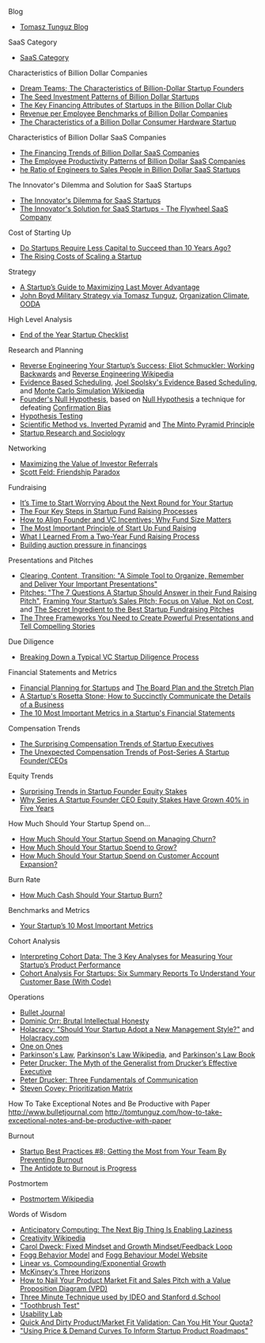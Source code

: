 Blog
*   [Tomasz Tunguz Blog](http://tomtunguz.com)

SaaS Category
*   [SaaS Category](http://tomtunguz.com/categories/saas)

Characteristics of Billion Dollar Companies
*   [Dream Teams; The Characteristics of Billion-Dollar Startup Founders](http://www.tomtunguz.com/founders-with-cs)
*   [The Seed Investment Patterns of Billion Dollar Startups](http://www.tomtunguz.com/seed-follow-ons)
*   [The Key Financing Attributes of Startups in the Billion Dollar Club](http://www.tomtunguz.com/composition-1b-club)
*   [Revenue per Employee Benchmarks of Billion Dollar Companies](http://www.tomtunguz.com/revenue-per-employee)
*   [The Characteristics of a Billion Dollar Consumer Hardware Startup](http://www.tomtunguz.com/gopro-s1)

Characteristics of Billion Dollar SaaS Companies
*   [The Financing Trends of Billion Dollar SaaS Companies](http://www.tomtunguz.com/fundraising-history-saas-publics)
*   [The Employee Productivity Patterns of Billion Dollar SaaS Companies](http://www.tomtunguz.com/employee-productivity-patterns-saas)
*   [he Ratio of Engineers to Sales People in Billion Dollar SaaS Startups](http://tomtunguz.com/saas-spend-allocation-benchmarks)

The Innovator's Dilemma and Solution for SaaS Startups
*   [The Innovator's Dilemma for SaaS Startups](http://www.tomtunguz.com/saas-innovators-dilemma)
*   [The Innovator's Solution for SaaS Startups - The Flywheel SaaS Company](http://www.tomtunguz.com/saas-innovators-solution)

Cost of Starting Up
*   [Do Startups Require Less Capital to Succeed than 10 Years Ago?](http://www.tomtunguz.com/cloud-vc-dollar-efficiency)
*   [The Rising Costs of Scaling a Startup](http://www.tomtunguz.com/rising-costs-of-startups)

Strategy
*   [A Startup’s Guide to Maximizing Last Mover Advantage](http://tomtunguz.com/last-mover-advantage)
*   [John Boyd Military Strategy via Tomasz Tunguz](http://tomtunguz.com/ooda), [Organization Climate](http://en.wikipedia.org/wiki/Organisation_climate), [OODA](http://en.wikipedia.org/wiki/OODA_loop )

High Level Analysis 
*   [End of the Year Startup Checklist](http://tomtunguz.com/end-of-the-year-startup-checklist)

Research and Planning
*   [Reverse Engineering Your Startup’s Success; Eliot Schmuckler: Working Backwards](http://tomtunguz.com/working-backwards) and [Reverse Engineering Wikipedia](http://en.wikipedia.org/wiki/Reverse_engineering) 
*   [Evidence Based Scheduling](http://tomtunguz.com/engineering-predictability), [Joel Spolsky's Evidence Based Scheduling](http://www.joelonsoftware.com/items/2007/10/26.html), and [Monte Carlo Simulation Wikipedia](http://en.wikipedia.org/wiki/Monte_Carlo_method)
*   [Founder's Null Hypothesis](http://tomtunguz.com/null-hypothesis-for-entrepreneurs), based on [Null Hypothesis](http://en.wikipedia.org/wiki/Null_hypothesis) a technique for defeating [Confirmation Bias](http://en.wikipedia.org/wiki/Confirmation_bias)
*   [Hypothesis Testing](http://en.wikipedia.org/wiki/Hypothesis)
*   [Scientific Method vs. Inverted Pyramid](http://tomtunguz.com/the-biggest-professional-challenge-of-my-career-communication) and [The Minto Pyramid Principle](http://www.amazon.com/The-Minto-Pyramid-Principle-Thinking/dp/0273710516/ref=sr_1_1?ie=UTF8&qid=1358866618&sr=8-1&keywords=minto+pyramid+principle)
*   [Startup Research and Sociology](http://tomtunguz.com/the-value-of-startup-research)

Networking
*   [Maximizing the Value of Investor Referrals](http://tomtunguz.com/investor-referrals)
*   [Scott Feld: Friendship Paradox](http://en.wikipedia.org/wiki/Friendship_paradox) 

Fundraising
*   [It’s Time to Start Worrying About the Next Round for Your Startup](http://tomtunguz.com/thinking-through-valuations)
*   [The Four Key Steps in Startup Fund Raising Processes](http://tomtunguz.com/vc-process-stages)
*   [How to Align Founder and VC Incentives; Why Fund Size Matters](http://tomtunguz.com/how-to-align-founder-and-vc-incentives-why-fund-size-matters)
*   [The Most Important Principle of Start Up Fund Raising](http://tomtunguz.com/most-important-principle-of-fund-raising)
*   [What I Learned From a Two-Year Fund Raising Process](http://tomtunguz.com/fund-raising-is-much-more-than-a-transaction)
*   [Building auction pressure in financings](http://tomtunguz.com/how-i-would-raise)

Presentations and Pitches
*   [Clearing, Content, Transition: "A Simple Tool to Organize, Remember and Deliver Your Important Presentations"](http://tomtunguz.com/clearing-content-transition)
*   [Pitches: "The 7 Questions A Startup Should Answer in their Fund Raising Pitch"](http://tomtunguz.com/pitch-deck), [Framing Your Startup’s Sales Pitch; Focus on Value, Not on Cost](http://tomtunguz.com/software-efficiency-pitches), and [The Secret Ingredient to the Best Startup Fundraising Pitches](http://tomtunguz.com/inevitability)
*   [The Three Frameworks You Need to Create Powerful Presentations and Tell Compelling Stories](http://tomtunguz.com/storytelling-duarte)

Due Diligence
*   [Breaking Down a Typical VC Startup Diligence Process](http://tomtunguz.com/breaking-down-a-typical-vcstartup-diligence-process)

Financial Statements and Metrics
*   [Financial Planning for Startups](http://tomtunguz.com/financial-planning-for-startups) and [The Board Plan and the Stretch Plan](http://tomtunguz.com/predictability-and-ambition)
*   [A Startup's Rosetta Stone; How to Succinctly Communicate the Details of a Business](http://www.tomtunguz.com/financial-statements)
*   [The 10 Most Important Metrics in a Startup's Financial Statements](http://www.tomtunguz.com/ten-financial-metrics)

Compensation Trends
*   [The Surprising Compensation Trends of Startup Executives](http://tomtunguz.com/vpe-vpp-compensation-trends)
*   [The Unexpected Compensation Trends of Post-Series A Startup Founder/CEOs](http://www.tomtunguz.com/compensation-trends)

Equity Trends
*   [Surprising Trends in Startup Founder Equity Stakes](http://tomtunguz.com/trends-in-founder-compensation)
*   [Why Series A Startup Founder CEO Equity Stakes Have Grown 40% in Five Years](http://tomtunguz.com/2014-founder-compensation-trends)

How Much Should Your Startup Spend on...
*   [How Much Should Your Startup Spend on Managing Churn?](http://www.tomtunguz.com/how-much-should-your-startup-spend-on-managing-churn)
*   [How Much Should Your Startup Spend to Grow?](http://www.tomtunguz.com/segmenting-saas-growth)
*   [How Much Should Your Startup Spend on Customer Account Expansion?](http://www.tomtunguz.com/upsell-ratios)

Burn Rate
*   [How Much Cash Should Your Startup Burn?](http://www.tomtunguz.com/monthly-burn-benchmarks)

Benchmarks and Metrics
*   [Your Startup’s 10 Most Important Metrics](http://www.tomtunguz.com/your-startups-10-most-important-metrics)

Cohort Analysis
*   [Interpreting Cohort Data: The 3 Key Analyses for Measuring Your Startup’s Product Performance](http://tomtunguz.com/interpreting-cohort-data)
*   [Cohort Analysis For Startups: Six Summary Reports To Understand Your Customer Base (With Code)](http://tomtunguz.com/cohort-analysis-with-r)

Operations
*   [Bullet Journal](http://www.bulletjournal.com)
*   [Dominic Orr: Brutal Intellectual Honesty](http://tomtunguz.com/intellectual-honesty)
*   [Holacracy: "Should Your Startup Adopt a New Management Style?"](http://tomtunguz.com/holacracy) and [Holacracy.com](http://holacracy.org)
*   [One on Ones](http://tomtunguz.com/one-on-ones)
*   [Parkinson's Law](http://tomtunguz.com/the-bike-rack-effect), [Parkinson's Law Wikipedia](http://en.wikipedia.org/wiki/Parkinson's_law_of_triviality), and [Parkinson's Law Book](http://www.amazon.com/Parkinsons-Law-C-Northcote-Parkinson/dp/1568490151/ref=sr_1_1?ie=UTF8&qid=1358799355&sr=8-1&keywords=parkinson%27s+law)
*   [Peter Drucker: The Myth of the Generalist from Drucker’s Effective Executive](http://tomtunguz.com/the-myth-of-the-generalist)
*   [Peter Drucker: Three Fundamentals of Communication](http://tomtunguz.com/improving-your-communication-skills)
*   [Steven Covey: Prioritization Matrix](http://tomtunguz.com/urgent-vs-important)

How To Take Exceptional Notes and Be Productive with Paper
http://www.bulletjournal.com
http://tomtunguz.com/how-to-take-exceptional-notes-and-be-productive-with-paper

Burnout
*   [Startup Best Practices #8; Getting the Most from Your Team By Preventing Burnout](http://tomtunguz.com/managing-energy)
*   [The Antidote to Burnout is Progress](http://tomtunguz.com/burnout)
 
Postmortem
*   [Postmortem Wikipedia](http://en.wikipedia.org/wiki/Postmortem_documentation)

Words of Wisdom
*   [Anticipatory Computing: The Next Big Thing Is Enabling Laziness](http://tomtunguz.com/iot-and-laziness)
*   [Creativity Wikipedia](http://en.wikipedia.org/wiki/Creativity)
*   [Carol Dweck: Fixed Mindset and Growth Mindset/Feedback Loop](http://tomtunguz.com/management-feedback-loops)
*   [Fogg Behavior Model](http://tomtunguz.com/great-products-turn-motivation-into-capability) and [Fogg Behaviour Model Website](http://www.behaviormodel.org)
*   [Linear vs. Compounding/Exponential Growth](http://tomtunguz.com/the-path-to-exponential-growth)
*   [McKinsey's Three Horizons](http://www.mckinsey.com/insights/strategy/enduring_ideas_the_three_horizons_of_growth)
*   [How to Nail Your Product Market Fit and Sales Pitch with a Value Proposition Diagram (VPD)](http://tomtunguz.com/how-to-nail-your-sales-pitch-with-a-value-proposition-diagram)
*   [Three Minute Technique used by IDEO and Stanford d.School](http://tomtunguz.com/three-minutes) 
*   ["Toothbrush Test"](http://tomtunguz.com/best-metric)
*   [Usability Lab](http://tomtunguz.com/usability-lab)
*   [Quick And Dirty Product/Market Fit Validation: Can You Hit Your Quota?](http://tomtunguz.com/quick-idea-validation)
*   ["Using Price & Demand Curves To Inform Startup Product Roadmaps"](http://tomtunguz.com/price-demand-curves-pmf)
